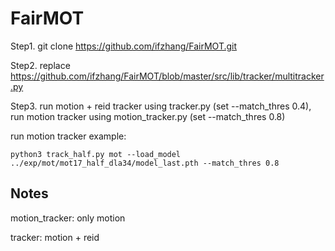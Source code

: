 # FairMOT

Step1.  git clone https://github.com/ifzhang/FairMOT.git


Step2. replace https://github.com/ifzhang/FairMOT/blob/master/src/lib/tracker/multitracker.py


Step3. run motion + reid tracker using tracker.py (set --match_thres 0.4), run motion tracker using motion_tracker.py (set --match_thres 0.8)

run motion tracker example: 
```
python3 track_half.py mot --load_model ../exp/mot/mot17_half_dla34/model_last.pth --match_thres 0.8
```


## Notes
motion_tracker: only motion

tracker: motion + reid
